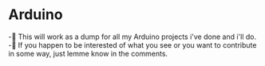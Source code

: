 # Arduino
-🤖 This will work as a dump for all my Arduino projects i've done and i'll do.
-👥 If you happen to be interested of what you see or you want to contribute in some way, just lemme know in the comments.
